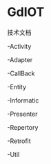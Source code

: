 


# GdIOT
技术文档

-Activity

-Adapter

-CallBack

-Entity

-Informatic

-Presenter

-Repertory

-Retrofit

-Util
